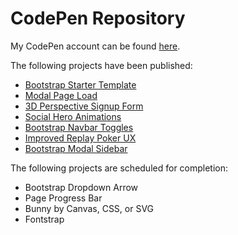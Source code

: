 # CodePen Repository

My CodePen account can be found [here](https://www.codepen.com/jorenerene/).

The following projects have been published:

* [Bootstrap Starter Template](http://codepen.io/jorenerene/pen/PWpEro)
* [Modal Page Load](http://codepen.io/jorenerene/pen/apNbgx)
* [3D Perspective Signup Form](http://codepen.io/jorenerene/pen/oBzNwy)
* [Social Hero Animations](http://codepen.io/jorenerene/pen/WRRqzP)
* [Bootstrap Navbar Toggles](http://codepen.io/jorenerene/pen/vxKbJb)
* [Improved Replay Poker UX](http://codepen.io/jorenerene/pen/aJJOMJ)
* [Bootstrap Modal Sidebar](http://codepen.io/jorenerene/pen/ZeJegv)

The following projects are scheduled for completion:

* Bootstrap Dropdown Arrow
* Page Progress Bar
* Bunny by Canvas, CSS, or SVG
* Fontstrap